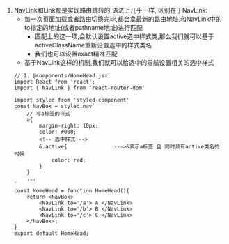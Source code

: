 1. NavLink和Link都是实现路由跳转的,语法上几乎一样, 区别在于NavLink:
    - 每一次页面加载或者路由切换完毕,都会拿最新的路由地址,和NavLink中的to指定的地址(或者pathname地址)进行匹配
        - 匹配上的这一项,会默认设置active选中样式类,那么我们就可以基于activeClassName重新设置选中的样式类名
        - 我们也可以设置exact精准匹配
    - 基于NavLink这样的机制,我们就可以给选中的导航设置相关的选中样式
    ```
    // 1. @components/HomeHead.jsx
    import React from 'react';
    import { NavLink } from 'react-router-dom'

    import styled from 'styled-component'
    const NavBox = styled.nav`
        // 写a标签的样式
        a{
            margin-right: 10px;
            color: #000;
            <!-- 选中样式 -->
            &.active{               --->&表示a标签 且 同时具有active类名的时候 
                color: red;
            }
        }
        ...
    `
    const HomeHead = function HomeHead(){
        return <NavBox>
            <NavLink to='/a'> A </NavLink>
            <NavLink to='/b'> B </NavLink>
            <NavLink to='/c'> C </NavLink>
        </NavBox>;
    }
    export default HomeHead;
    ```